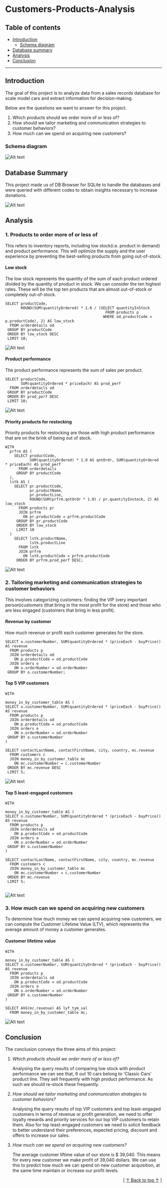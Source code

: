 # Customers-Products-Analysis

## Table of contents
- [Introduction](#introduction)
   - [Schema diagram](#schema-diagram)
- [Database summary](#database-summary)
- [Analysis](#analysis)
- [Conclusion](#conclusion)


---

## Introduction
The goal of this project is to analyze data from a sales records database for scale model cars and extract information for decision-making.

Below are the questions we want to answer for this project. 

1. Which products should we order more of or less of?
2. How should we tailor marketing and communication strategies to customer behaviors?
3. How much can we spend on acquiring new customers?


### Schema diagram
![Alt text](image/database_schema.PNG)


## Database Summary

This project made us of DB Browser for SQLite to handle the databases and were queried with different codes to obtain insights necessary to increase donations.

![Alt text](image/database_summary.PNG)
 
               
## Analysis
### **1. Products to order more of or less of**

This refers to inventory reports, including low stock(i.e. product in demand) and product performance. This will optimize the supply and the user experience by preventing the best-selling products from going out-of-stock.

#### Low stock
The low stock represents the quantity of the sum of each product ordered divided by the quantity of product in stock. We can consider the ten highest rates. These will be the top ten products that are almost out-of-stock or completely out-of-stock.

``` 
SELECT productCode, 
       ROUND(SUM(quantityOrdered) * 1.0 / (SELECT quantityInStock
                                             FROM products p
                                            WHERE od.productCode = p.productCode), 2) AS low_stock
  FROM orderdetails od
 GROUP BY productCode
 ORDER BY low_stock DESC
 LIMIT 10;
```
![Alt text](image/low_stock.PNG)


#### Product performance
The product performance represents the sum of sales per product.

```
SELECT productCode, 
       SUM(quantityOrdered * priceEach) AS prod_perf
  FROM orderdetails od
 GROUP BY productCode 
 ORDER BY prod_perf DESC
 LIMIT 10;
```
![Alt text](image/product_performance.PNG)

#### Priority products for restocking
Priority products for restocking are those with high product performance that are on the brink of being out of stock.

``` 
WITH
  prfrm AS (
    SELECT productCode,
           SUM(quantityOrdered) * 1.0 AS qntOrdr, SUM(quantityOrdered * priceEach) AS prod_perf
      FROM orderdetails
     GROUP BY productCode
  ),
  lstk AS (
    SELECT pr.productCode, 
	       pr.productName, 
		   pr.productLine,
           ROUND(SUM(prfrm.qntOrdr * 1.0) / pr.quantityInstock, 2) AS low_stock
      FROM products pr
	  JOIN prfrm
	    ON pr.productCode = prfrm.productCode
     GROUP BY pr.productCode
	 ORDER BY low_stock
	 LIMIT 10
  )
    SELECT lstk.productName, 
	       lstk.productLine
	  FROM lstk
	  JOIN prfrm
	    ON lstk.productCode = prfrm.productCode
	 ORDER BY prfrm.prod_perf DESC;
```
![Alt text](image/priority_product_for_restocking.PNG)


   
### 2. **Tailoring marketing and communication strategies to customer behaviors**
This involves categorizing customers: finding the VIP (very important person)customers (that bring in the most profit for the store) and those who are less engaged (customers that bring in less profit).

#### Revenue by customer
How much revenue or profit each customer generates for the store.

``` 
SELECT o.customerNumber, SUM(quantityOrdered * (priceEach - buyPrice)) AS revenue
  FROM products p
  JOIN orderdetails od
    ON p.productCode = od.productCode
  JOIN orders o
    ON o.orderNumber = od.orderNumber
 GROUP BY o.customerNumber;
 ``` 
 

#### Top 5 VIP customers 
```
WITH 

money_in_by_customer_table AS (
SELECT o.customerNumber, SUM(quantityOrdered * (priceEach - buyPrice)) AS revenue
  FROM products p
  JOIN orderdetails od
    ON p.productCode = od.productCode
  JOIN orders o
    ON o.orderNumber = od.orderNumber
 GROUP BY o.customerNumber
)

SELECT contactLastName, contactFirstName, city, country, mc.revenue
  FROM customers c
  JOIN money_in_by_customer_table mc
    ON mc.customerNumber = c.customerNumber
 ORDER BY mc.revenue DESC
 LIMIT 5;
 ```
![Alt text](image/top_5_vip_customer.PNG)

#### Top 5 least-engaged customers

```
WITH 

money_in_by_customer_table AS (
SELECT o.customerNumber, SUM(quantityOrdered * (priceEach - buyPrice)) AS revenue
  FROM products p
  JOIN orderdetails od
    ON p.productCode = od.productCode
  JOIN orders o
    ON o.orderNumber = od.orderNumber
 GROUP BY o.customerNumber
)

SELECT contactLastName, contactFirstName, city, country, mc.revenue
  FROM customers c
  JOIN money_in_by_customer_table mc
    ON mc.customerNumber = c.customerNumber
 ORDER BY mc.revenue
 LIMIT 5;
 
```
![Alt text](image/top_5_least_engaged_customer.PNG)


### 3. **How much can we spend on acquiring new customers**
To determine how much money we can spend acquiring new customers, we can compute the Customer Lifetime Value (LTV), which represents the average amount of money a customer generates. 

#### Customer lifetime value

```
WITH 

money_in_by_customer_table AS (
SELECT o.customerNumber, SUM(quantityOrdered * (priceEach - buyPrice)) AS revenue
  FROM products p
  JOIN orderdetails od
    ON p.productCode = od.productCode
  JOIN orders o
    ON o.orderNumber = od.orderNumber
 GROUP BY o.customerNumber
)

SELECT AVG(mc.revenue) AS lyf_tym_val
  FROM money_in_by_customer_table mc;

```
![Alt text](image/ltv.PNG)


## Conclusion
The conclusion conveys the three aims of this project:
1. *Which products should we order more of or less of?*

   Analysing the query results of comparing low stock with product performance we can see that, 6 out 10 cars belong to 'Classic Cars' product line. They sell frequently with high product performance. As such we should re-stock these frequently. 

2. *How should we tailor marketing and communication strategies to customer behaviors?*
  
     Analysing the query results of top VIP customers and top least-engaged customers in terms of revenue or profit generation,
              we need to offer loyalty rewards and priority services for our top VIP customers to retain them.
			  Also for top least-engaged customers we need to solicit feedback to better understand their preferences, 
			  expected pricing, discount and offers to increase our sales.
 
3. *How much can we spend on acquiring new customers?*
  
     The average customer liftime value of our store is $ 39,040. This means for every new customer we make profit of 39,040 dollars. 
	          We can use this to predict how much we can spend on new customer acquisition, 
			  at the same time maintain or increase our profit levels.
	          
 <div align="right">[ <a href="#table-of-contents">↑ Back to top ↑</a> ]</div>
                        
